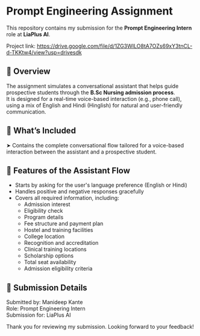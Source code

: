 # Prompt Engineering Assignment 

This repository contains my submission for the **Prompt Engineering Intern** role at **LiaPlus AI**.

Project link: https://drive.google.com/file/d/1ZG3WILO8tA7OZs69xY3tnCL-d-TKKtw4/view?usp=drivesdk

## 📌 Overview

The assignment simulates a conversational assistant that helps guide prospective students through the **B.Sc Nursing admission process**.  
It is designed for a real-time voice-based interaction (e.g., phone call), using a mix of English and Hindi (Hinglish) for natural and user-friendly communication.

## 🧠 What’s Included
  ➤ Contains the complete conversational flow tailored for a voice-based interaction between the assistant and a prospective student.

## 💬 Features of the Assistant Flow

- Starts by asking for the user's language preference (English or Hindi)
- Handles positive and negative responses gracefully
- Covers all required information, including:
  - Admission interest
  - Eligibility check
  - Program details
  - Fee structure and payment plan
  - Hostel and training facilities
  - College location
  - Recognition and accreditation
  - Clinical training locations
  - Scholarship options
  - Total seat availability
  - Admission eligibility criteria

## 🧾 Submission Details

Submitted by: Manideep Kante  
Role: Prompt Engineering Intern  
Submission for: LiaPlus AI  

Thank you for reviewing my submission. Looking forward to your feedback!


